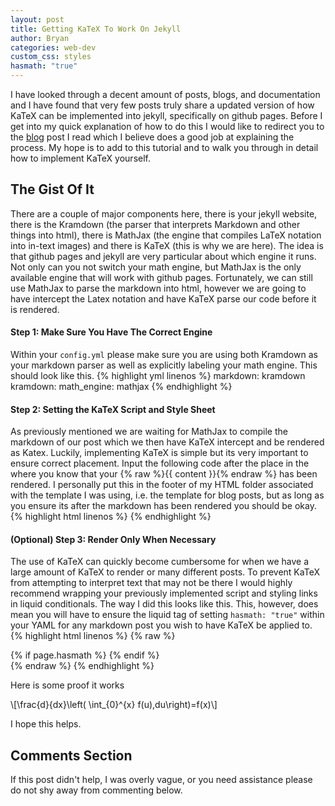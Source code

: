 ```yaml
---
layout: post
title: Getting KaTeX To Work On Jekyll
author: Bryan
categories: web-dev
custom_css: styles
hasmath: "true"
---
```

I have looked through a decent amount of posts, blogs, and documentation and I have found that very few posts truly share a updated version of how KaTeX can be implemented into jekyll, specifically on github pages. Before I get into my quick explanation of how to do this I would like to redirect you to the [blog](https://codewrites.me/jekyll/katex/blog/2020/08/26/use-katex-gh-pages/) post I read which I believe does a good job at explaining the process. My hope is to add to this tutorial and to walk you through in detail how to implement KaTeX yourself.

## The Gist Of It
There are a couple of major components here, there is your jekyll website, there is the Kramdown (the parser that interprets Markdown and other things into html), there is MathJax (the engine that compiles LaTeX notation into in-text images) and there is KaTeX (this is why we are here). The idea is that github pages and jekyll are very particular about which engine it runs. Not only can you not switch your math engine, but MathJax is the only available engine that will work with github pages. Fortunately, we can still use MathJax to parse the markdown into html, however we are going to have intercept the Latex notation and have KaTeX parse our code before it is rendered.

#### Step 1: Make Sure You Have The Correct Engine 
Within your `config.yml` please make sure you are using both Kramdown as your markdown parser as well as explicitly labeling your math engine. This should look like this.
{% highlight yml linenos %}
    markdown: kramdown
    kramdown:
        math_engine: mathjax
{% endhighlight %}

#### Step 2: Setting the KaTeX Script and Style Sheet
As previously mentioned we are waiting for MathJax to compile the markdown of our post which we then have KaTeX intercept and be rendered as Katex. Luckily, implementing KaTeX is simple but its very important to ensure correct placement. Input the following code after the place in the where you know that your {% raw %}{{ content }}{% endraw %} has been rendered. I personally put this in the footer of my HTML folder associated with the template I was using, i.e. the template for blog posts, but as long as you ensure its after the markdown has been rendered you should be okay.
{% highlight html linenos %}
    <link rel="stylesheet" href="https://cdn.jsdelivr.net/npm/katex@0.12.0/dist/katex.min.css" integrity="sha384-AfEj0r4/OFrOo5t7NnNe46zW/tFgW6x/bCJG8FqQCEo3+Aro6EYUG4+cU+KJWu/X" crossorigin="anonymous">
    <script defer src="https://cdn.jsdelivr.net/npm/katex@0.12.0/dist/katex.min.js" integrity="sha384-g7c+Jr9ZivxKLnZTDUhnkOnsh30B4H0rpLUpJ4jAIKs4fnJI+sEnkvrMWph2EDg4" crossorigin="anonymous"></script>
    <script defer src="https://cdn.jsdelivr.net/npm/katex@0.12.0/dist/contrib/auto-render.min.js" integrity="sha384-mll67QQFJfxn0IYznZYonOWZ644AWYC+Pt2cHqMaRhXVrursRwvLnLaebdGIlYNa" crossorigin="anonymous"
    onload="renderMathInElement(document.body);"></script>
{% endhighlight %}

#### (Optional) Step 3: Render Only When Necessary 
The use of KaTeX can quickly become cumbersome for when we have a large amount of KaTeX to render or many different posts. To prevent KaTeX from attempting to interpret text that may not be there I would highly recommend wrapping your previously implemented script and styling links in liquid conditionals. The way I did this looks like this. This, however, does mean you will have to ensure the liquid tag of setting `hasmath: "true"` within your YAML for any markdown post you wish to have KaTeX be applied to.
{% highlight html linenos %}
    {% raw %}
        <footer>
            {% if page.hasmath %}
                <link rel="stylesheet" href="https://cdn.jsdelivr.net/npm/katex@0.12.0/dist/katex.min.css" integrity="sha384-AfEj0r4/OFrOo5t7NnNe46zW/tFgW6x/bCJG8FqQCEo3+Aro6EYUG4+cU+KJWu/X" crossorigin="anonymous">
                <script defer src="https://cdn.jsdelivr.net/npm/katex@0.12.0/dist/katex.min.js" integrity="sha384-g7c+Jr9ZivxKLnZTDUhnkOnsh30B4H0rpLUpJ4jAIKs4fnJI+sEnkvrMWph2EDg4" crossorigin="anonymous"></script>
                <script defer src="https://cdn.jsdelivr.net/npm/katex@0.12.0/dist/contrib/auto-render.min.js" integrity="sha384-mll67QQFJfxn0IYznZYonOWZ644AWYC+Pt2cHqMaRhXVrursRwvLnLaebdGIlYNa" crossorigin="anonymous" onload="renderMathInElement(document.body);"></script>
            {% endif %}
        </footer>
    {% endraw %}
{% endhighlight %}

Here is some proof it works

\\[\\frac{d}{dx}\left( \int_{0}^{x} f(u)\,du\right)=f(x)\\]

I hope this helps.

## Comments Section
If this post didn't help, I was overly vague, or you need assistance please do not shy away from commenting below.